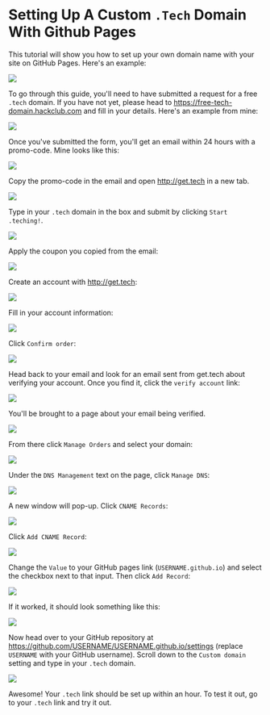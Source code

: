 # Setting Up A Custom `.Tech` Domain With Github Pages

This tutorial will show you how to set up your own domain name with your site on GitHub Pages. Here's an example:

![](./img/example_url.png)

To go through this guide, you'll need to have submitted a request for a free `.tech` domain. If you have not yet, please head to https://free-tech-domain.hackclub.com and fill in your details. Here's an example from mine:

![](./img/free_custom_domain_form.png)

Once you've submitted the form, you'll get an email within 24 hours with a promo-code. Mine looks like this:

![](./img/promo_code_email.png)

Copy the promo-code in the email and open http://get.tech in a new tab.

![](./img/get_tech_landing_page.png)

Type in your `.tech` domain in the box and submit by clicking `Start .teching!`.

![](./img/checkout.png)

Apply the coupon you copied from the email:

![](./img/applying_coupon.png)

Create an account with http://get.tech:

![](./img/create_account.png)

Fill in your account information:

![](./img/get_tech_account_sign_up.png)

Click `Confirm order`:

![](./img/confirm_order.png)

Head back to your email and look for an email sent from get.tech about verifying your account. Once you find it, click the `verify account` link:

![](./img/verify_email.png)

You'll be brought to a page about your email being verified.

![](./img/email_verified.png)

From there click `Manage Orders` and select your domain:

![](./img/domain_orders.png)

Under the `DNS Management` text on the page, click `Manage DNS`:

![](./img/DNS_management.png)

A new window will pop-up. Click `CNAME Records`:

![](./img/manage_records.png)

Click `Add CNAME Record`:

![](./img/add_CNAME_record.png)

Change the `Value` to your GitHub pages link (`USERNAME.github.io`) and select the checkbox next to that input. Then click `Add Record`:

![](./img/CNAME_record_form.png)

If it worked, it should look something like this:

![](./img/record_added_successfully.png)

Now head over to your GitHub repository at https://github.com/USERNAME/USERNAME.github.io/settings (replace `USERNAME` with your GitHub username). Scroll down to the `Custom domain` setting and type in your `.tech` domain.

![](./img/custom_domain_in_GitHub_settings.png)

Awesome! Your `.tech` link should be set up within an hour. To test it out, go to your `.tech` link and try it out.
